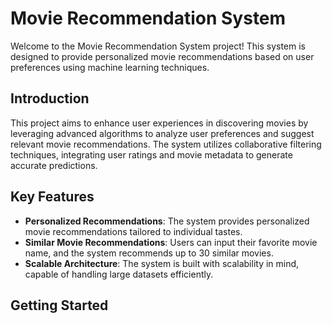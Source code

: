 # Movie Recommendation System

Welcome to the Movie Recommendation System project! This system is designed to provide personalized movie recommendations based on user preferences using machine learning techniques.

## Introduction

This project aims to enhance user experiences in discovering movies by leveraging advanced algorithms to analyze user preferences and suggest relevant movie recommendations. The system utilizes collaborative filtering techniques, integrating user ratings and movie metadata to generate accurate predictions.

## Key Features

- **Personalized Recommendations**: The system provides personalized movie recommendations tailored to individual tastes.
- **Similar Movie Recommendations**: Users can input their favorite movie name, and the system recommends up to 30 similar movies.
- **Scalable Architecture**: The system is built with scalability in mind, capable of handling large datasets efficiently.

## Getting Started

